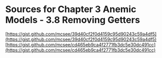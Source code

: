 # Sources for Chapter 3 Anemic Models - 3.8 Removing Getters

[https://gist.github.com/mcsee/39d40cf2f0d4159c95d90243c59a4df5](https://gist.github.com/mcsee/39d40cf2f0d4159c95d90243c59a4df5)
[https://gist.github.com/mcsee/cd465eb9ca4f2771fb3dc5e30dc491cc](https://gist.github.com/mcsee/cd465eb9ca4f2771fb3dc5e30dc491cc)